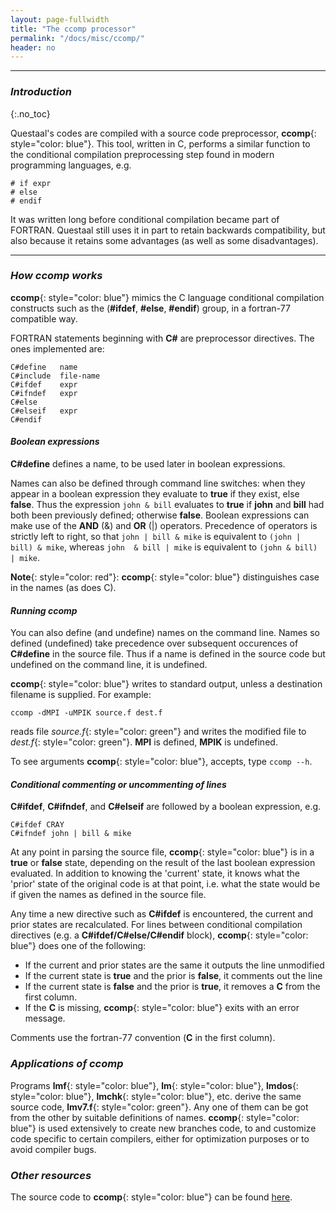 ```yaml
---
layout: page-fullwidth
title: "The ccomp processor"
permalink: "/docs/misc/ccomp/"
header: no
---
```

_____________________________________________________________


### _Introduction_
{:.no_toc}

Questaal's codes are compiled with a source code preprocessor, 
**ccomp**{: style="color: blue"}.  This tool, written in C,
performs a similar function to the conditional compilation
preprocessing step found in modern programming languages, e.g.

~~~
# if expr
# else
# endif
~~~

It was written long before conditional compilation became part of
FORTRAN.  Questaal still uses it in part to retain backwards
compatibility, but also because it retains some advantages 
(as well as some disadvantages).

_____________________________________________________________

### _How ccomp works_

**ccomp**{: style="color: blue"} mimics the C language conditional
compilation constructs such as the (**#ifdef**, **#else**, **#endif**) group,
in a fortran-77 compatible way.

FORTRAN statements beginning with **C#** are preprocessor directives.
The ones implemented are:

~~~
C#define   name
C#include  file-name
C#ifdef    expr
C#ifndef   expr
C#else
C#elseif   expr
C#endif 
~~~

#### _Boolean expressions_

**C#define** defines a name, to be used later in boolean expressions.

Names can also be defined through command line switches:
when they appear in a boolean expression they evaluate to **true** if they exist, 
else **false**.
Thus the expression `john & bill` evaluates to **true** if **john** and **bill**
had both been previously defined; otherwise **false**.
Boolean expressions can make use of the **AND**
(&) and **OR** (|) operators.
Precedence of operators is strictly left to right,
so that `john | bill & mike` is equivalent to `(john | bill) & mike`,
whereas `john  & bill | mike` is equivalent to `(john & bill) | mike`.

**Note**{: style="color: red"}: 
**ccomp**{: style="color: blue"} distinguishes case in the names (as does C).

#### _Running ccomp_

You can also define (and undefine) names on the command line.
Names so defined (undefined) take precedence over subsequent occurences of
**C#define** in the source file.   Thus if a name is defined
in the source code but undefined on the command line, it is undefined.

**ccomp**{: style="color: blue"} writes to standard output, unless a destination filename is
supplied.  For example:

~~~
ccomp -dMPI -uMPIK source.f dest.f
~~~
reads file _source.f_{: style="color: green"} and writes the modified file
to _dest.f_{: style="color: green"}.  **MPI** is defined, 
**MPIK** is undefined.

To see arguments **ccomp**{: style="color: blue"}, accepts, type `ccomp --h`.

#### _Conditional commenting or uncommenting of lines_

**C#ifdef**, **C#ifndef**, and **C#elseif** are followed by a boolean
expression, e.g.

~~~
C#ifdef CRAY
C#ifndef john | bill & mike
~~~

At any point in parsing the source file, **ccomp**{: style="color: blue"} is in a **true** or **false** state,
depending on the result of the last boolean expression evaluated.
In addition to knowing the 'current' state, it knows what the 'prior' state of the original code is at that point, i.e. what the
state would be if given the names as defined in the source file.

Any time a new directive such as **C#ifdef** is encountered, the current and prior states
are recalculated.
For lines between conditional compilation directives (e.g. a **C#ifdef/C#else/C#endif** block), **ccomp**{: style="color: blue"} does one of the following:

+ If the current and prior states are the same it outputs the line unmodified
+ If the current state is **true** and the prior is **false**, it comments out the line
+ If the current state is **false** and the prior is **true**, it removes a **C** from the first column.
+ If the **C** is missing, **ccomp**{: style="color: blue"} exits with an error message.

Comments use the fortran-77 convention (**C** in the first column).


### _Applications of ccomp_

Programs **lmf**{: style="color: blue"}, **lm**{: style="color: blue"}, **lmdos**{: style="color: blue"}, **lmchk**{: style="color: blue"}, etc.
derive the same source code, **lmv7.f**{: style="color: green"}.  Any one of them can be got from the other by suitable definitions of names.
**ccomp**{: style="color: blue"} is used extensively to create new branches code, to and
customize code specific to certain compilers, either for optimization purposes or to avoid compiler bugs.

### _Other resources_

The source code to **ccomp**{: style="color: blue"} can be found [here](https://bitbucket.org/lmto/lm/src/e82e155d8ce7eb808a9a6dca6d8eea5f5a095bd6/startup/ccomp.c).
